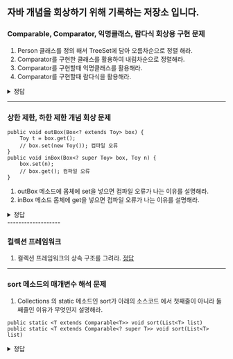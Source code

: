 자바 개념을 회상하기 위해 기록하는 저장소 입니다.
---------------------

### Comparable, Comparator, 익명클래스, 람다식 회상용 구현 문제
1. Person 클래스를 정의 해서 TreeSet에 담아 오름차순으로 정렬 해라.
2. Comparator를 구현한 클래스를 활용하여 내림차순으로 정렬해라.
3. Comparator를 구현할때 익명클래스를 활용해라.
4. Comparator를 구현할때 람다식을 활용해라.
<details>
    <summary>정답</summary>

```
public class TreeSetTest {
    public static void main(String[] args) {
        Set<Person> set = new TreeSet<>(new PersonComparator());
        Set<Person> set2 = new TreeSet<>(new Comparator<>() {
            public int compare(Person p1, Person p2) {
                return -(p1.getAge() - p2.getAge());
            }
        });
        Set<Person> set3 = new TreeSet<>(
            (p1, p2) -> -(p1.getAge() - p2.getAge())
        );
    }
}
class Person implements Comparable<Person> {
    private int age;
    Person(int age) {
        this.age = age;
    }
    public int getAge() {
        return age;
    }
    @Override
    public int compareTo(Person o) {
        return this.age - o.age;
    }
}
class PersonComparator implements Comparator<Person> {
    @Override
    public int compare(Person p1, Person p2) {
        return -(p1.getAge() - p2.getAge());
    }
}
```

</details>
    
-------------------

### 상한 제한, 하한 제한 개념 회상 문제
```
public void outBox(Box<? extends Toy> box) {
    Toy t = box.get();
    // box.set(new Toy()); 컴파일 오류
}
public void inBox(Box<? super Toy> box, Toy n) {
    box.set(n);
    // box.get(); 컴파일 오류
}
```
1. outBox 메소드에 몸체에 set을 넣으면 컴파일 오류가 나는 이유를 설명해라.
2. inBox 메소드 몸체에 get을 넣으면 컴파일 오류가 나는 이유를 설명해라.
<details>
    <summary>정답</summary>

- 4개의 클래스가 다음과 같다고 가정
- Product, Toy, Car, Robot
- Toy extends Product
- Car extends Toy
- Robot extends Toy
- Box<Toy> 의 경우 Toy와 Car, Robot을 담을 수 있음
- Box<Car> 의 경우 Car를 담을 수 있음
- Box<Robot>의 경우 Robot을 담을 수 있음
- Box<? extends Toy> 의 경우 ? 에 Toy, Car, Robot이 올 수 있음
- Toy가 오면 다행이지만, Car가 올 경우 Toy나 Robot을 담을 수 없게됨.
- 컴파일러는 어떠한 상황이든 가능할때 컴파일이 됨.
- 때문에 Box<? extends Toy>는 set 기능이 제한됨.
- 단, get의 경우 Toy 타입의 참조변수로 Toy든, Car든 Robot이든 어떤 구현체든 다 참조 할 수 있기 떄문에 get은 가능
- Box<? super Toy> 의 경우 ? 에 Toy, Product가 올 수 있음
- Product이 오든 Toy가 오든 Toy 를 포함한 하위 클래스들을 다 담을 수 있기에 set은 가능
- 단 get의 경우 Product 구현체를 꺼낼 경우 Toy 타입의 참조변수로 참조할 수 없음.
- 따라서 get은 기능이 제한됨.

</details>
-------------------

### 컬렉션 프레임워크
1. 컬렉션 프레임워크의 상속 구조를 그려라.
[정답](https://www.javatpoint.com/collections-in-java)

-------------------

### sort 메소드의 매개변수 해석 문제
1. Collections 의 static 메소드인 sort가 아래의 소스코드 에서 첫째줄이 아니라 둘째줄인 이유가 무엇인지 설명해라.
```
public static <T extends Comparable<T>> void sort(List<T> list)
public static <T extends Comparable<? super T>> void sort(List<T> list) 
```
<details>
    <summary>정답</summary>
    
- 두개의 클래스가 있다
- Car, ECar
- Car implements Comparable<Car>
- ECar extends Car
- 만약 sort 메소드가 두번째줄로 정의 되어 있었다면,
- Comparable<Car>를 구현하는 Car 클래스는 sort의 매개 타입으로 들어갈 수 있으나,
- Comparable<ECar>를 따로 구현하고 있지 않은 ECar 클래스는 sort의 매개 타입으로 들어갈 수 없다.
- ECar는 Comparable<Car>를 간접 구현하고 있으며, 따라서 이러한 상황에서 ECar가 매개 타입으로 들어가려면, 
- sort 메소드의 정의는 두번째 줄이여야 한다.

</details>
